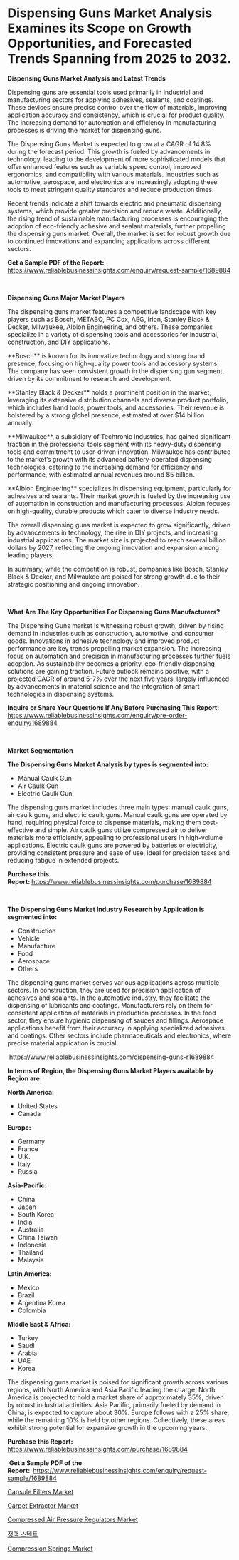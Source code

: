 <p><h1>Dispensing Guns Market Analysis Examines its Scope on Growth Opportunities, and Forecasted Trends Spanning from 2025 to 2032.</h1></p><p><strong>Dispensing Guns Market Analysis and Latest Trends</strong></p>
<p><p>Dispensing guns are essential tools used primarily in industrial and manufacturing sectors for applying adhesives, sealants, and coatings. These devices ensure precise control over the flow of materials, improving application accuracy and consistency, which is crucial for product quality. The increasing demand for automation and efficiency in manufacturing processes is driving the market for dispensing guns.</p><p>The Dispensing Guns Market is expected to grow at a CAGR of 14.8% during the forecast period. This growth is fueled by advancements in technology, leading to the development of more sophisticated models that offer enhanced features such as variable speed control, improved ergonomics, and compatibility with various materials. Industries such as automotive, aerospace, and electronics are increasingly adopting these tools to meet stringent quality standards and reduce production times.</p><p>Recent trends indicate a shift towards electric and pneumatic dispensing systems, which provide greater precision and reduce waste. Additionally, the rising trend of sustainable manufacturing processes is encouraging the adoption of eco-friendly adhesive and sealant materials, further propelling the dispensing guns market. Overall, the market is set for robust growth due to continued innovations and expanding applications across different sectors.</p></p>
<p><strong>Get a Sample PDF of the Report:&nbsp;</strong> <a href="https://www.reliablebusinessinsights.com/enquiry/request-sample/1689884?utm_campaign=97&utm_medium=2&utm_source=Github&utm_content=ia&utm_term=19022025&utm_id=dispensing-guns">https://www.reliablebusinessinsights.com/enquiry/request-sample/1689884</a></p>
<p>&nbsp;</p>
<p><strong>Dispensing Guns Major Market Players</strong></p>
<p><p>The dispensing guns market features a competitive landscape with key players such as Bosch, METABO, PC Cox, AEG, Irion, Stanley Black & Decker, Milwaukee, Albion Engineering, and others. These companies specialize in a variety of dispensing tools and accessories for industrial, construction, and DIY applications.</p><p>**Bosch** is known for its innovative technology and strong brand presence, focusing on high-quality power tools and accessory systems. The company has seen consistent growth in the dispensing gun segment, driven by its commitment to research and development.</p><p>**Stanley Black & Decker** holds a prominent position in the market, leveraging its extensive distribution channels and diverse product portfolio, which includes hand tools, power tools, and accessories. Their revenue is bolstered by a strong global presence, estimated at over $14 billion annually.</p><p>**Milwaukee**, a subsidiary of Techtronic Industries, has gained significant traction in the professional tools segment with its heavy-duty dispensing tools and commitment to user-driven innovation. Milwaukee has contributed to the market’s growth with its advanced battery-operated dispensing technologies, catering to the increasing demand for efficiency and performance, with estimated annual revenues around $5 billion.</p><p>**Albion Engineering** specializes in dispensing equipment, particularly for adhesives and sealants. Their market growth is fueled by the increasing use of automation in construction and manufacturing processes. Albion focuses on high-quality, durable products which cater to diverse industry needs.</p><p>The overall dispensing guns market is expected to grow significantly, driven by advancements in technology, the rise in DIY projects, and increasing industrial applications. The market size is projected to reach several billion dollars by 2027, reflecting the ongoing innovation and expansion among leading players. </p><p>In summary, while the competition is robust, companies like Bosch, Stanley Black & Decker, and Milwaukee are poised for strong growth due to their strategic positioning and ongoing innovation.</p></p>
<p>&nbsp;</p>
<p><strong>What Are The Key Opportunities For Dispensing Guns Manufacturers?</strong></p>
<p><p>The Dispensing Guns market is witnessing robust growth, driven by rising demand in industries such as construction, automotive, and consumer goods. Innovations in adhesive technology and improved product performance are key trends propelling market expansion. The increasing focus on automation and precision in manufacturing processes further fuels adoption. As sustainability becomes a priority, eco-friendly dispensing solutions are gaining traction. Future outlook remains positive, with a projected CAGR of around 5-7% over the next five years, largely influenced by advancements in material science and the integration of smart technologies in dispensing systems.</p></p>
<p><strong>Inquire or Share Your Questions If Any Before Purchasing This Report:</strong> <a href="https://www.reliablebusinessinsights.com/enquiry/pre-order-enquiry/1689884?utm_campaign=97&utm_medium=2&utm_source=Github&utm_content=ia&utm_term=19022025&utm_id=dispensing-guns">https://www.reliablebusinessinsights.com/enquiry/pre-order-enquiry/1689884</a></p>
<p>&nbsp;</p>
<p><strong>Market Segmentation</strong></p>
<p><strong>The Dispensing Guns Market Analysis by types is segmented into:</strong></p>
<p><ul><li>Manual Caulk Gun</li><li>Air Caulk Gun</li><li>Electric Caulk Gun</li></ul></p>
<p><p>The dispensing guns market includes three main types: manual caulk guns, air caulk guns, and electric caulk guns. Manual caulk guns are operated by hand, requiring physical force to dispense materials, making them cost-effective and simple. Air caulk guns utilize compressed air to deliver materials more efficiently, appealing to professional users in high-volume applications. Electric caulk guns are powered by batteries or electricity, providing consistent pressure and ease of use, ideal for precision tasks and reducing fatigue in extended projects.</p></p>
<p><strong>Purchase this Report:&nbsp;</strong><a href="https://www.reliablebusinessinsights.com/purchase/1689884?utm_campaign=97&utm_medium=2&utm_source=Github&utm_content=ia&utm_term=19022025&utm_id=dispensing-guns">https://www.reliablebusinessinsights.com/purchase/1689884</a></p>
<p>&nbsp;</p>
<p><strong>The Dispensing Guns Market Industry Research by Application is segmented into:</strong></p>
<p><ul><li>Construction</li><li>Vehicle</li><li>Manufacture</li><li>Food</li><li>Aerospace</li><li>Others</li></ul></p>
<p><p>The dispensing guns market serves various applications across multiple sectors. In construction, they are used for precision application of adhesives and sealants. In the automotive industry, they facilitate the dispensing of lubricants and coatings. Manufacturers rely on them for consistent application of materials in production processes. In the food sector, they ensure hygienic dispensing of sauces and fillings. Aerospace applications benefit from their accuracy in applying specialized adhesives and coatings. Other sectors include pharmaceuticals and electronics, where precise material application is crucial.</p></p>
<p><a href="https://www.reliablebusinessinsights.com/dispensing-guns-r1689884?utm_campaign=97&utm_medium=2&utm_source=Github&utm_content=ia&utm_term=19022025&utm_id=dispensing-guns">&nbsp;https://www.reliablebusinessinsights.com/dispensing-guns-r1689884</a></p>
<p><strong>In terms of Region, the Dispensing Guns Market Players available by Region are:</strong></p>
<p>
    <p> <strong> North America: </strong>
        <ul>
            <li>United States</li>
            <li>Canada</li>
        </ul>
        </p> 
    <p> <strong> Europe: </strong>
        <ul>
            <li>Germany</li>
            <li>France</li>
            <li>U.K.</li>
            <li>Italy</li>
            <li>Russia</li>
        </ul>
        </p> 
    <p> <strong> Asia-Pacific: </strong>
        <ul>
            <li>China</li>
            <li>Japan</li>
            <li>South Korea</li>
            <li>India</li>
            <li>Australia</li>
            <li>China Taiwan</li>
            <li>Indonesia</li>
            <li>Thailand</li>
            <li>Malaysia</li>
        </ul>
        </p> 
    <p> <strong> Latin America: </strong>
        <ul>
            <li>Mexico</li>
            <li>Brazil</li>
            <li>Argentina Korea</li>
            <li>Colombia</li>
        </ul>
        </p> 
    <p> <strong> Middle East & Africa: </strong>
        <ul>
            <li>Turkey</li>
            <li>Saudi</li>
            <li>Arabia</li>
            <li>UAE</li>
            <li>Korea</li>
        </ul>
    </p>
    </p>
<p><p>The dispensing guns market is poised for significant growth across various regions, with North America and Asia Pacific leading the charge. North America is projected to hold a market share of approximately 35%, driven by robust industrial activities. Asia Pacific, primarily fueled by demand in China, is expected to capture about 30%. Europe follows with a 25% share, while the remaining 10% is held by other regions. Collectively, these areas exhibit strong potential for expansive growth in the upcoming years.</p></p>
<p><strong>Purchase this Report: </strong><a href="https://www.reliablebusinessinsights.com/purchase/1689884?utm_campaign=97&utm_medium=2&utm_source=Github&utm_content=ia&utm_term=19022025&utm_id=dispensing-guns">https://www.reliablebusinessinsights.com/purchase/1689884</a></p>
<p>&nbsp;<strong>Get a Sample PDF of the Report:&nbsp;&nbsp;</strong><a href="https://www.reliablebusinessinsights.com/enquiry/request-sample/1689884?utm_campaign=97&utm_medium=2&utm_source=Github&utm_content=ia&utm_term=19022025&utm_id=dispensing-guns">https://www.reliablebusinessinsights.com/enquiry/request-sample/1689884</a></p>
<p><strong></strong></p>
<p><p><a href="https://github.com/mupumafrhad/Market-Research-Report-List-1/blob/main/capsule-filters-market.md?utm_campaign=97&utm_medium=2&utm_source=Github&utm_content=ia&utm_term=19022025&utm_id=dispensing-guns">Capsule Filters Market</a></p><p><a href="https://github.com/cornuznwazue/Market-Research-Report-List-1/blob/main/carpet-extractor-market.md?utm_campaign=97&utm_medium=2&utm_source=Github&utm_content=ia&utm_term=19022025&utm_id=dispensing-guns">Carpet Extractor Market</a></p><p><a href="https://github.com/darusesrak/Market-Research-Report-List-1/blob/main/compressed-air-pressure-regulators-market.md?utm_campaign=97&utm_medium=2&utm_source=Github&utm_content=ia&utm_term=19022025&utm_id=dispensing-guns">Compressed Air Pressure Regulators Market</a></p><p><a href="https://github.com/sougarounis/Market-Research-Report-List-7/blob/main/776778838374.md?utm_campaign=97&utm_medium=2&utm_source=Github&utm_content=ia&utm_term=19022025&utm_id=dispensing-guns">정맥 스텐트</a></p><p><a href="https://github.com/perezmichael28/Market-Research-Report-List-1/blob/main/compression-springs-market.md?utm_campaign=97&utm_medium=2&utm_source=Github&utm_content=ia&utm_term=19022025&utm_id=dispensing-guns">Compression Springs Market</a></p></p>